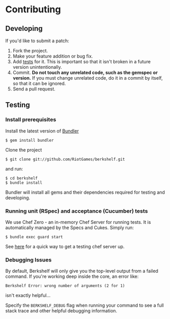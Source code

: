 # Contributing

## Developing

If you'd like to submit a patch:

1. Fork the project.
2. Make your feature addition or bug fix.
3. Add [tests](#testing) for it. This is important so that it isn't broken in a
   future version unintentionally.
4. Commit. **Do not touch any unrelated code, such as the gemspec or version.**
   If you must change unrelated code, do it in a commit by itself, so that it
   can be ignored.
5. Send a pull request.

## Testing

### Install prerequisites

Install the latest version of [Bundler](http://gembundler.com)

    $ gem install bundler

Clone the project

    $ git clone git://github.com/RiotGames/berkshelf.git

and run:

    $ cd berkshelf
    $ bundle install

Bundler will install all gems and their dependencies required for testing and developing.

### Running unit (RSpec) and acceptance (Cucumber) tests

We use Chef Zero - an in-memory Chef Server for running tests. It is automatically managed by the Specs and Cukes. Simply run:

    $ bundle exec guard start

See [here](https://github.com/tdegrunt/vagrant-chef-server-bootstrap) for a
quick way to get a testing chef server up.

### Debugging Issues
By default, Berkshelf will only give you the top-level output from a failed command. If you're working deep inside the core, an error like:

    Berkshelf Error: wrong number of arguments (2 for 1)

isn't exactly helpful...

Specify the `BERKSHELF_DEBUG` flag when running your command to see a full stack trace and other helpful debugging information.

